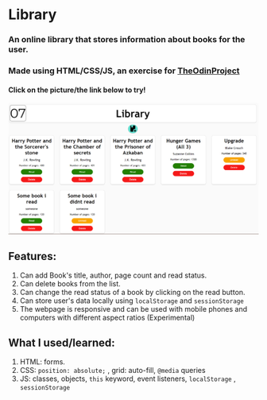 # Library
### An online library that stores information about books for the user. 
### Made using HTML/CSS/JS, an exercise for [TheOdinProject](theodinproject.com)
#### Click on the picture/the link below to try!

<a href="https://redplusblue.github.io/library/"><img src="files/preview.png" alt="A preview picture" title="Click Me!"></a>


## Features: 
1. Can add Book's title, author, page count and read status. 
2. Can delete books from the list. 
3. Can change the read status of a book by clicking on the read button.
4. Can store user's data locally using `localStorage` and `sessionStorage`
5. The webpage is responsive and can be used with mobile phones and computers with different aspect ratios (Experimental)

## What I used/learned: 
1. HTML: forms.
2. CSS: `position: absolute;` , grid: auto-fill, `@media` queries
3. JS: classes, objects, `this` keyword, event listeners, `localStorage` , `sessionStorage`     

